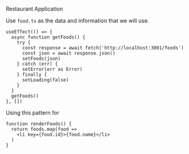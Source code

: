 Restaurant Application

Use `food.ts` as the data and information that we will use.

```tsx
useEffect(() => {
  async function getFoods() {
    try {
      const response = await fetch('http://localhost:3001/foods')
      const json = await response.json()
      setFoods(json)
    } catch (err) {
      setError(err as Error)
    } finally {
      setLoading(false)
    }
  }
  getFoods()
}, [])
```

Using this pattern for 
```tsx
function renderFoods() {
  return foods.map(food =>
    <li key={food.id}>{food.name}</li>
  )
}
```
